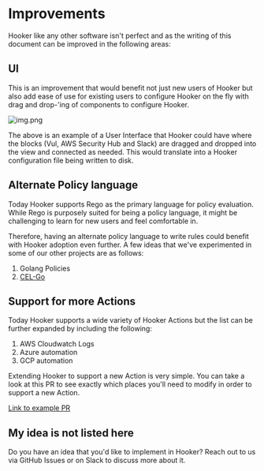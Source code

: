 # Improvements

Hooker like any other software isn't perfect and as the writing of this document can be improved in the following areas:

## UI

This is an improvement that would benefit not just new users of Hooker but also add ease of use for existing users to configure Hooker on the fly with drag and drop-'ing of components to configure Hooker.

![img.png](img/hooker-ui-drag-and-drop.png)

The above is an example of a User Interface that Hooker could have where the blocks (Vul, AWS Security Hub and Slack) are dragged and dropped into the view and connected as needed. This would translate into a Hooker configuration file being written to disk.


## Alternate Policy language

Today Hooker supports Rego as the primary language for policy evaluation. While Rego is purposely suited for being a policy language, it might be challenging to learn for new users and feel comfortable in. 

Therefore, having an alternate policy language to write rules could benefit with Hooker adoption even further. A few ideas that we've experimented in some of our other projects are as follows:

1. Golang Policies
2. [CEL-Go](https://github.com/google/cel-go)

## Support for more Actions

Today Hooker supports a wide variety of Hooker Actions but the list can be further expanded by including the following:

1. AWS Cloudwatch Logs
2. Azure automation
3. GCP automation

Extending Hooker to support a new Action is very simple. You can take a look at this PR to see exactly which places you'll need to modify in order to support a new Action. 

[Link to example PR](https://github.com/khulnasoft-lab/hooker/pull/468)


## My idea is not listed here
Do you have an idea that you'd like to implement in Hooker? Reach out to us via GitHub Issues or on Slack to discuss more about it.
